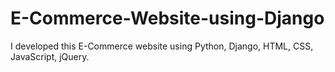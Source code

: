 # E-Commerce-Website-using-Django
I developed this E-Commerce website using Python, Django, HTML, CSS, JavaScript,  jQuery.
